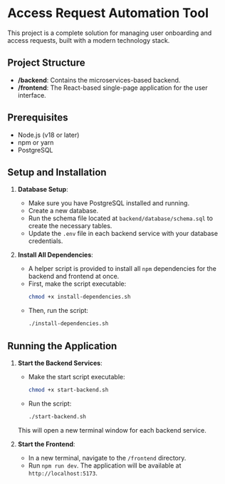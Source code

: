 # Access Request Automation Tool

This project is a complete solution for managing user onboarding and access requests, built with a modern technology stack.

## Project Structure

-   **/backend**: Contains the microservices-based backend.
-   **/frontend**: The React-based single-page application for the user interface.

## Prerequisites

-   Node.js (v18 or later)
-   npm or yarn
-   PostgreSQL

## Setup and Installation

1.  **Database Setup**:
    -   Make sure you have PostgreSQL installed and running.
    -   Create a new database.
    -   Run the schema file located at `backend/database/schema.sql` to create the necessary tables.
    -   Update the `.env` file in each backend service with your database credentials.

2.  **Install All Dependencies**:
    -   A helper script is provided to install all `npm` dependencies for the backend and frontend at once.
    -   First, make the script executable:
        ```bash
        chmod +x install-dependencies.sh
        ```
    -   Then, run the script:
        ```bash
        ./install-dependencies.sh
        ```

## Running the Application

1.  **Start the Backend Services**:
    -   Make the start script executable:
        ```bash
        chmod +x start-backend.sh
        ```
    -   Run the script:
        ```bash
        ./start-backend.sh
        ```
    This will open a new terminal window for each backend service.

2.  **Start the Frontend**:
    -   In a new terminal, navigate to the `/frontend` directory.
    -   Run `npm run dev`. The application will be available at `http://localhost:5173`.
